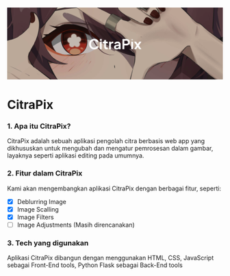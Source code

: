 ![](cover.png)

# CitraPix

### 1. Apa itu CitraPix?

CitraPix adalah sebuah aplikasi pengolah citra berbasis web app yang dikhususkan untuk mengubah dan mengatur pemrosesan dalam gambar, layaknya seperti aplikasi editing pada umumnya.

### 2. Fitur dalam CitraPix

Kami akan mengembangkan aplikasi CitraPix dengan berbagai fitur, seperti:

* [X] Deblurring Image
* [X] Image Scalling
* [X] Image Filters
* [ ] Image Adjustments (Masih direncanakan)

### 3. Tech yang digunakan

Aplikasi CitraPix dibangun dengan menggunakan HTML, CSS, JavaScript sebagai Front-End tools, Python Flask sebagai Back-End tools
